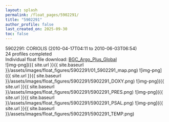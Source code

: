 ```yaml
---
layout: splash
permalink: /float_pages/5902291/
title: "5902291"
author_profile: false
last_created_on: 2025-09-30
toc: false
---
```

 
5902291: CORIOLIS (2010-04-17T04:11 to 2010-06-03T06:54)\
24 profiles completed\
Individual float file download: [BGC_Argo_Plus_Global](https://ftp.soest.hawaii.edu/bgc_argo_plus/Individual_Floats/outliers_removed/5902291_Sprof_processed.nc)\
![img-png]({{ site.url }}{{ site.baseurl }}/assets/images/float_figures/5902291/01_5902291_map.png)
![img-png]({{ site.url }}{{ site.baseurl }}/assets/images/float_figures/5902291/5902291_DOXY.png)
![img-png]({{ site.url }}{{ site.baseurl }}/assets/images/float_figures/5902291/5902291_PRES.png)
![img-png]({{ site.url }}{{ site.baseurl }}/assets/images/float_figures/5902291/5902291_PSAL.png)
![img-png]({{ site.url }}{{ site.baseurl }}/assets/images/float_figures/5902291/5902291_TEMP.png)
